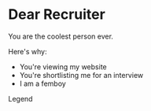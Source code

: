 # Dear Recruiter

You are the coolest person ever.

Here's why:

- You're viewing my website
- You're shortlisting me for an interview
- I am a femboy

Legend
